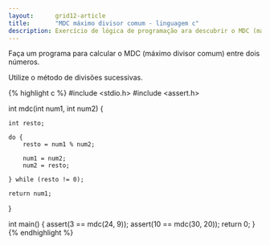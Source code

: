 ```yaml
---
layout:      grid12-article
title:       "MDC máximo divisor comum - linguagem c"
description: Exercício de lógica de programação ara descubrir o MDC (máximo divisor comum).
---
```


Faça um programa para calcular o MDC (máximo divisor comum) entre dois números.

Utilize o método de divisões sucessivas.


{% highlight c %}
#include <stdio.h>
#include <assert.h>

int mdc(int num1, int num2) {

    int resto;

    do {
        resto = num1 % num2;

        num1 = num2;
        num2 = resto;

    } while (resto != 0);

    return num1;
}

int main() {
    assert(3 == mdc(24, 9));
    assert(10 == mdc(30, 20));
    return 0;
}
{% endhighlight %}